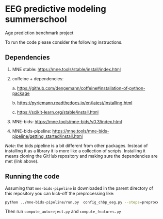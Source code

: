 # EEG predictive modeling summerschool
Age prediction benchmark project


To run the code please consider the following instructions.

## Dependencies

1. MNE stable: https://mne.tools/stable/install/index.html
	
2. coffeine + dependencies: 

    a. https://github.com/dengemann/coffeine#installation-of-python-package

    b. https://pyriemann.readthedocs.io/en/latest/installing.html

    c. https://scikit-learn.org/stable/install.html

3. MNE-bids: https://mne.tools/mne-bids/v0.3/index.html
	
4. MNE-bids-pipeline: https://mne.tools/mne-bids-pipeline/getting_started/install.html 
  
*Note*: the bids pipeline is a bit different from other packages. Instead of installing it as a library it is more like a collection of scripts. Installing it means cloning the GitHub repository and making sure the dependencies are met (link above).

## Running the code

Assuming that `mne-bids-pipeline` is downloaded in the parent directory of this repository you can kick-off the preprocessing like:

```bash
python ../mne-bids-pipeline/run.py  config_chbp_eeg.py --steps=preprocessing
```

Then run `compute_autoreject.py` and `compute_features.py`

